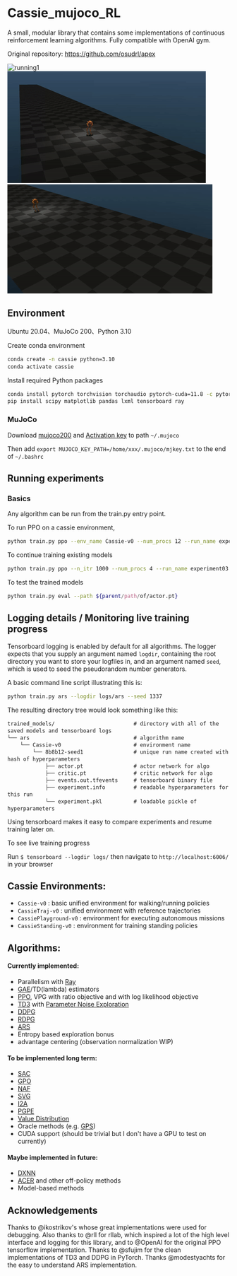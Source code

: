 # Cassie_mujoco_RL

A small, modular library that contains some implementations of continuous reinforcement learning algorithms. Fully compatible with OpenAI gym.

Original repository: https://github.com/osudrl/apex

<img src="results/IMG_1228-ezgif.com-video-to-gif-converter (1).gif" alt="running1"/>
<img src="results/exp10000epochs-ezgif.com-crop.gif" alt="running2"/>
<img src="results/newexp10000epochs-ezgif.com-crop.gif" alt="running3"/>

## Environment

Ubuntu 20.04、MuJoCo 200、Python 3.10

Create conda environment
``` Bash
conda create -n cassie python=3.10
conda activate cassie
```

Install required Python packages
``` Bash
conda install pytorch torchvision torchaudio pytorch-cuda=11.8 -c pytorch -c nvidia
pip install scipy matplotlib pandas lxml tensorboard ray
```

### MuJoCo
Download [mujoco200](https://www.roboti.us/download.html) and [Activation key](https://www.roboti.us/license.html) to path `~/.mujoco`

Then add `export MUJOCO_KEY_PATH=/home/xxx/.mujoco/mjkey.txt` to the end of `~/.bashrc`


## Running experiments

### Basics
Any algorithm can be run from the train.py entry point.

To run PPO on a cassie environment,
``` Bash
python train.py ppo --env_name Cassie-v0 --num_procs 12 --run_name experiment01
```


To continue training existing models
``` Bash
python train.py ppo --n_itr 1000 --num_procs 4 --run_name experiment03 --previous ${parent/path/of/actor.pt}
```

To test the trained models
``` Bash
python train.py eval --path ${parent/path/of/actor.pt}
```

## Logging details / Monitoring live training progress
Tensorboard logging is enabled by default for all algorithms. The logger expects that you supply an argument named ```logdir```, containing the root directory you want to store your logfiles in, and an argument named ```seed```, which is used to seed the pseudorandom number generators.

A basic command line script illustrating this is:

``` Bash
python train.py ars --logdir logs/ars --seed 1337
```

The resulting directory tree would look something like this:
```
trained_models/                         # directory with all of the saved models and tensorboard logs
└── ars                                 # algorithm name
    └── Cassie-v0                       # environment name
        └── 8b8b12-seed1                # unique run name created with hash of hyperparameters
            ├── actor.pt                # actor network for algo
            ├── critic.pt               # critic network for algo
            ├── events.out.tfevents     # tensorboard binary file
            ├── experiment.info         # readable hyperparameters for this run
            └── experiment.pkl          # loadable pickle of hyperparameters
```

Using tensorboard makes it easy to compare experiments and resume training later on.

To see live training progress

Run ```$ tensorboard --logdir logs/``` then navigate to ```http://localhost:6006/``` in your browser

## Cassie Environments:
* `Cassie-v0` : basic unified environment for walking/running policies
* `CassieTraj-v0` : unified environment with reference trajectories
* `CassiePlayground-v0` : environment for executing autonomous missions
* `CassieStanding-v0` : environment for training standing policies

## Algorithms:
#### Currently implemented:
* Parallelism with [Ray](https://github.com/ray-project/ray)
* [GAE](https://arxiv.org/abs/1506.02438)/TD(lambda) estimators
* [PPO](https://arxiv.org/abs/1707.06347), VPG with ratio objective and with log likelihood objective
* [TD3](https://arxiv.org/abs/1802.09477) with [Parameter Noise Exploration](https://arxiv.org/abs/1706.01905)
* [DDPG](https://arxiv.org/abs/1509.02971)
* [RDPG](https://arxiv.org/abs/1512.04455)
* [ARS](https://arxiv.org/abs/1803.07055)
* Entropy based exploration bonus
* advantage centering (observation normalization WIP)

#### To be implemented long term:
* [SAC](https://arxiv.org/abs/1801.01290)
* [GPO](https://arxiv.org/abs/1711.01012)
* [NAF](https://arxiv.org/abs/1603.00748)
* [SVG](https://arxiv.org/abs/1510.09142)
* [I2A](https://arxiv.org/abs/1707.06203)
* [PGPE](http://ieeexplore.ieee.org/document/5708821/?reload=true)
* [Value Distribution](https://arxiv.org/pdf/1707.06887.pdf)
* Oracle methods (e.g. [GPS](https://arxiv.org/abs/1610.00529))
* CUDA support (should be trivial but I don't have a GPU to test on currently)

#### Maybe implemented in future:

* [DXNN](https://arxiv.org/abs/1008.2412)
* [ACER](https://arxiv.org/abs/1611.01224) and other off-policy methods
* Model-based methods

## Acknowledgements

Thanks to @ikostrikov's whose great implementations were used for debugging. Also thanks to @rll for rllab, which inspired a lot of the high level interface and logging for this library, and to @OpenAI for the original PPO tensorflow implementation. Thanks to @sfujim for the clean implementations of TD3 and DDPG in PyTorch. Thanks @modestyachts for the easy to understand ARS implementation.
